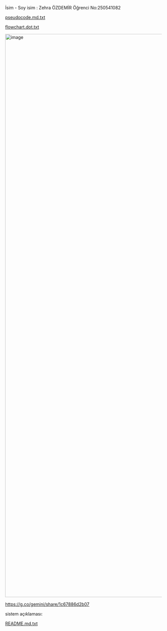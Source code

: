 İsim - Soy isim : Zehra ÖZDEMİR 
Öğrenci No:250541082

[pseudocode.md.txt](https://github.com/user-attachments/files/22910803/pseudocode.md.txt)
   
[flowchart.dot.txt](https://github.com/user-attachments/files/22910987/flowchart.dot.txt)

<img width="1386" height="1808" alt="image" src="https://github.com/user-attachments/assets/571c9f6f-b623-47a7-a59c-e61c6e23c10c" />
 
 https://g.co/gemini/share/1c67886d2b07

sistem açıklaması:

[README.md.txt](https://github.com/user-attachments/files/22911215/README.md.txt)
